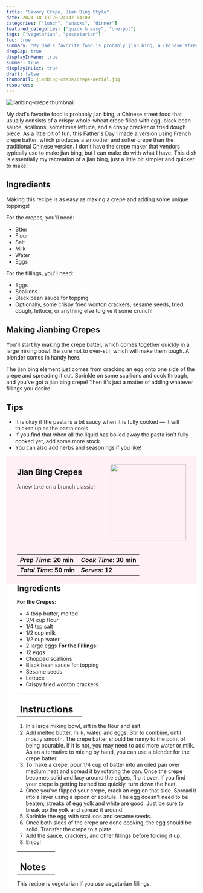 ```yaml
---
title: "Savory Crepe, Jian Bing Style"
date: 2024-18-11T20:24:47-04:00
categories: ["lunch", "snacks", "dinner"]
featured_categories: ["quick & easy", "one-pot"]
tags: ["vegetarian", "pescetarian"]
toc: true
summary: "My dad's favorite food is probably jian bing, a Chinese street food that usually consists of a crispy whole-wheat crepe filled with egg, black bean sauce, scallions, sometimes lettuce, and a crispy cracker or fried dough piece. As a little bit of fun, this Father's Day I made a version using French crepe batter, which produces a smoother and softer crepe than the traditional Chinese Version. I don't have the plate that vendors typically use to make jian bing, but I made do with what I had. This dish is essentially my recreation of a jian bing, just a little bit simpler and quicker to make!"
dropCap: true
displayInMenu: true
summer: true
displayInList: true
draft: false
thumbnail: jianbing-crepe/crepe-aerial.jpg
resources:
---
```


![jianbing-crepe thumbnail](../../jianbing-crepe/crepe-aerial.jpg)

My dad's favorite food is probably jian bing, a Chinese street food that usually consists of a crispy whole-wheat crepe filled with egg, black bean sauce, scallions, sometimes lettuce, and a crispy cracker or fried dough piece. As a little bit of fun, this Father's Day I made a version using French crepe batter, which produces a smoother and softer crepe than the traditional Chinese version. I don't have the crepe maker that vendors typically use to make jian bing, but I can make do with what I have. This dish is essentially my recreation of a jian bing, just a little bit simpler and quicker to make!

## Ingredients

Making this recipe is as easy as making a crepe and adding some unique toppings!

For the crepes, you'll need:
- Btter
- Flour
- Salt
- Milk
- Water
- Eggs

For the fillings, you'll need:
- Eggs
- Scallions
- Black bean sauce for topping
- Optionally, some crispy fried wonton crackers, sesame seeds, fried dough, lettuce, or anything else to give it some crunch!

## Making Jianbing Crepes

You'll start by making the crepe batter, which comes together quickly in a large mixing bowl. Be sure not to over-stir, which will make them tough. A blender comes in handy here. 

The jian bing element just comes from cracking an egg onto one side of the crepe and spreading it out. Sprinkle on some scallions and cook through, and you've got a jian bing crepe! Then it's just a matter of adding whatever fillings you desire.

## Tips

- It is okay if the pasta is a bit saucy when it is fully cooked — it will thicken up as the pasta cools.
- If you find that when all the liquid has boiled away the pasta isn't fully cooked yet, add some more stock.
- You can also add herbs and seasonings if you like!

<div style = "background-color: lavenderblush;"  id = "recipe"> 
<div style = "background-color:lavenderblush; padding-left:2em; margin-top:0; margin-bottom:0;">

<div style="display:flex; align-items:center; justify-content:space-between; padding-right:2em"><div style = "margin-bottom:10em;"><h2>Jian Bing Crepes</h2><p style = "font-weight: 300;">A new take on a brunch classic!</p></div><img src="../../jianbing-crepe/crepe-aerial.jpg"  width="200em" height="200em"/></div>

| _Prep Time_: 20 min  | _Cook Time_: 30 min  |
| :--- | :--- |
| **_Total Time_: 50 min** | **_Serves_: 12**  |

</div>
<div style="background-color: white; padding-left:2em; border-width:3px; border-color:lavenderblush; margin-top:0;">
 <div><h2 style = "margin-top:1em; margin-bottom:0;" >Ingredients</h2></div>
 
**For the Crepes:**
- 4 tbsp butter, melted
- 3/4 cup flour
- 1/4 tsp salt
- 1/2 cup milk
- 1/2 cup water
- 2 large eggs
**For the Fillings:**
- 12 eggs
- Chopped scallions
- Black bean sauce for topping
- Sesame seeds
- Lettuce
- Crispy fried wonton crackers

|   |    |
| :--- | :--- |
| <div><h2 style = "margin-top:1em; margin-bottom:0;" >Instructions</h2></div>|   |

1. In a large mixing bowl, sift in the flour and salt. 
2. Add melted butter, milk, water, and eggs. Stir to combine, until mostly smooth. The crepe batter should be runny to the point of being pourable. If it is not, you may need to add more water or milk. As an alternative to mixing by hand, you can use a blender for the crepe batter.
3. To make a crepe, pour 1/4 cup of batter into an oiled pan over medium heat and spread it by rotating the pan. Once the crepe becomes solid and lacy around the edges, flip it over. If you find your crepe is getting burned too quickly, turn down the heat. 
4. Once you've flipped your crepe, crack an egg on that side. Spread it into a layer using a spoon or spatule. The egg doesn't need to be beaten; streaks of egg yolk and white are good. Just be sure to break up the yolk and spread it around. 
5. Sprinkle the egg with scallions and sesame seeds. 
6. Once both sides of the crepe are done cooking, the egg should be solid. Transfer the crepe to a plate. 
7. Add the sauce, crackers, and other fillings before folding it up. 
8. Enjoy!

|   |    |
| :--- | :--- |
| <div><h2 style = "margin-top:1em; margin-bottom:0;" >Notes</h2></div>|   |

This recipe is vegetarian if you use vegetarian fillings.

</div>
</div>
